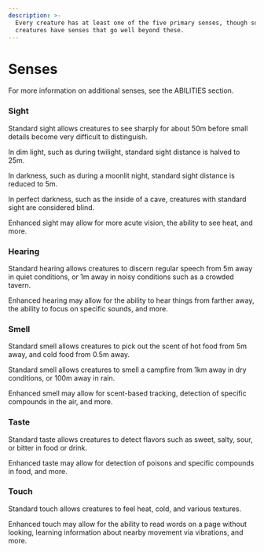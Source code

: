 ```yaml
---
description: >-
  Every creature has at least one of the five primary senses, though some
  creatures have senses that go well beyond these.
---
```


# Senses

For more information on additional senses, see the ABILITIES section.

### Sight

Standard sight allows creatures to see sharply for about 50m before small details become very difficult to distinguish.

In dim light, such as during twilight, standard sight distance is halved to 25m.

In darkness, such as during a moonlit night, standard sight distance is reduced to 5m.

In perfect darkness, such as the inside of a cave, creatures with standard sight are considered blind.

Enhanced sight may allow for more acute vision, the ability to see heat, and more.

### Hearing

Standard hearing allows creatures to discern regular speech from 5m away in quiet conditions, or 1m away in noisy conditions such as a crowded tavern.

Enhanced hearing may allow for the ability to hear things from farther away, the ability to focus on specific sounds, and more.

### Smell

Standard smell allows creatures to pick out the scent of hot food from 5m away, and cold food from 0.5m away.

Standard smell allows creatures to smell a campfire from 1km away in dry conditions, or 100m away in rain.

Enhanced smell may allow for scent-based tracking, detection of specific compounds in the air, and more.

### Taste

Standard taste allows creatures to detect flavors such as sweet, salty, sour, or bitter in food or drink.

Enhanced taste may allow for detection of poisons and specific compounds in food, and more.

### Touch

Standard touch allows creatures to feel heat, cold, and various textures.

Enhanced touch may allow for the ability to read words on a page without looking, learning information about nearby movement via vibrations, and more.

